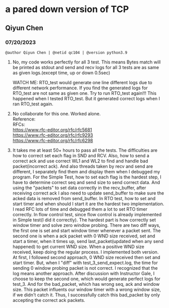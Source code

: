 # a pared down version of TCP

## Qiyun Chen

### 07/20/2023

    @author Qiyun Chen | @netid qc104 | @version python3.9

1. No, my code works perfectly for all 3 test. This means Bytes match will be printed as stdout and send and recv logs for all 3 tests are as same as given logs.(except time, up or down 0.5sec)

    WATCH ME: RTO_test would generate one line different logs due to different network performance. If you find the generated logs for RTO_test are not same as given one. Try to run RTO_test again!!! This happened when I tested RTO_test. But it generated correct logs when I ran RTO_test again.

2. No collaborate for this one. Worked alone.  
    Reference:  
    RFCs:  
    https://www.rfc-editor.org/rfc/rfc5681  
    https://www.rfc-editor.org/rfc/rfc9293  
    https://www.rfc-editor.org/rfc/rfc6298

3. It takes me at least 50+ hours to pass all the tests. The difficulties are how to correct set each flag in SND and RCV. Also, how to send a correct ack and use correct WL1 and WL2 to find and handle bad packet(incorrect ack). And also threads taken by recv and send are different, I separately find them and display them when I debugged my program. For the Simple Test, how to set each flag is the hardest step, I have to determine correct seq and send size to send correct data. And using the "packets" to set data correctly in the recv_buffer, after receiving correct ack I also need to update send_buffer to make sure the acked data is removed from send_buffer. In RTO test, how to set and start timer and when should I start it are the hardest two implementation. I read RFC lots of time and debugged them a lot to set RTO timer correctly. In flow control test, since flow control is already implemented in Simple test(I did it correctly). The hardest part is how correctly set window timer and solve zero window probing. There are two diff ways, the first one is set and start window timer whenever a packet sent. The second one is when a ack packet with 0 WND size received, set and start a timer, when it times up, send last_packet(updated when any send happened) to get current WND size. When a positive WND size received, keep doing the regular process. I implemented both version. At first, I followed second approach, 0 WND size received then set and start timer. But, when I "diff" with test_3_send_expect.log, the time for sending 0 window probing packet is not correct. I recognized that the log means another approach. After discussion with Instructor Gale, I choose to keep the second one, which would generate perfect logs for test_3. And for the bad_packet, which has wrong seq, ack and window size. This packet influents our window timer with a wrong window size, if we didn't catch it. Thus, I successfully catch this bad_packet by only accepting the correct ack packets.
